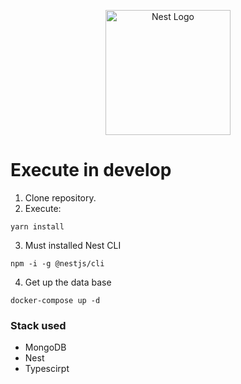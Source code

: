 <p align="center">
  <a href="http://nestjs.com/" target="blank"><img src="https://nestjs.com/img/logo-small.svg" width="200" alt="Nest Logo" /></a>
</p>

# Execute in develop
1. Clone repository.
2. Execute:
```
yarn install
```
3. Must installed Nest CLI  
```
npm -i -g @nestjs/cli
```

4. Get up the data base
```
docker-compose up -d
```

### Stack used
* MongoDB
* Nest 
* Typescirpt